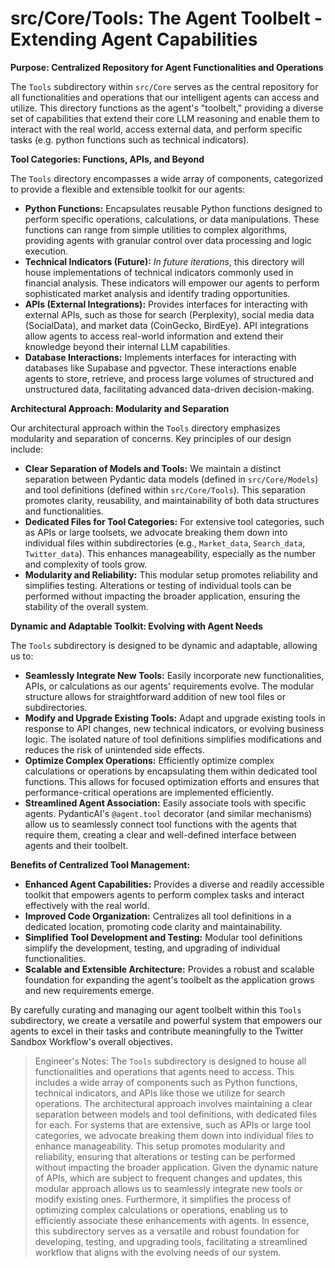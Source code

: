 # src/Core/Tools: The Agent Toolbelt - Extending Agent Capabilities

**Purpose:  Centralized Repository for Agent Functionalities and Operations**

The `Tools` subdirectory within `src/Core` serves as the central repository for all functionalities and operations that our intelligent agents can access and utilize. This directory functions as the agent's "toolbelt," providing a diverse set of capabilities that extend their core LLM reasoning and enable them to interact with the real world, access external data, and perform specific tasks (e.g. python functions such as technical indicators).

**Tool Categories: Functions, APIs, and Beyond**

The `Tools` directory encompasses a wide array of components, categorized to provide a flexible and extensible toolkit for our agents:

*   **Python Functions:**  Encapsulates reusable Python functions designed to perform specific operations, calculations, or data manipulations. These functions can range from simple utilities to complex algorithms, providing agents with granular control over data processing and logic execution.
*   **Technical Indicators (Future):**  *In future iterations*, this directory will house implementations of technical indicators commonly used in financial analysis. These indicators will empower our agents to perform sophisticated market analysis and identify trading opportunities.
*   **APIs (External Integrations):**  Provides interfaces for interacting with external APIs, such as those for search (Perplexity), social media data (SocialData), and market data (CoinGecko, BirdEye). API integrations allow agents to access real-world information and extend their knowledge beyond their internal LLM capabilities.
*   **Database Interactions:**  Implements interfaces for interacting with databases like Supabase and pgvector. These interactions enable agents to store, retrieve, and process large volumes of structured and unstructured data, facilitating advanced data-driven decision-making.

**Architectural Approach: Modularity and Separation**

Our architectural approach within the `Tools` directory emphasizes modularity and separation of concerns.  Key principles of our design include:

*   **Clear Separation of Models and Tools:**  We maintain a distinct separation between Pydantic data models (defined in `src/Core/Models`) and tool definitions (defined within `src/Core/Tools`).  This separation promotes clarity, reusability, and maintainability of both data structures and functionalities.
*   **Dedicated Files for Tool Categories:**  For extensive tool categories, such as APIs or large toolsets, we advocate breaking them down into individual files within subdirectories (e.g., `Market_data`, `Search_data`, `Twitter_data`). This enhances manageability, especially as the number and complexity of tools grow.
*   **Modularity and Reliability:**  This modular setup promotes reliability and simplifies testing.  Alterations or testing of individual tools can be performed without impacting the broader application, ensuring the stability of the overall system.

**Dynamic and Adaptable Toolkit:  Evolving with Agent Needs**

The `Tools` subdirectory is designed to be dynamic and adaptable, allowing us to:

*   **Seamlessly Integrate New Tools:**  Easily incorporate new functionalities, APIs, or calculations as our agents' requirements evolve.  The modular structure allows for straightforward addition of new tool files or subdirectories.
*   **Modify and Upgrade Existing Tools:**  Adapt and upgrade existing tools in response to API changes, new technical indicators, or evolving business logic.  The isolated nature of tool definitions simplifies modifications and reduces the risk of unintended side effects.
*   **Optimize Complex Operations:**  Efficiently optimize complex calculations or operations by encapsulating them within dedicated tool functions.  This allows for focused optimization efforts and ensures that performance-critical operations are implemented efficiently.
*   **Streamlined Agent Association:**  Easily associate tools with specific agents.  PydanticAI's `@agent.tool` decorator (and similar mechanisms) allow us to seamlessly connect tool functions with the agents that require them, creating a clear and well-defined interface between agents and their toolbelt.

**Benefits of Centralized Tool Management:**

*   **Enhanced Agent Capabilities:**  Provides a diverse and readily accessible toolkit that empowers agents to perform complex tasks and interact effectively with the real world.
*   **Improved Code Organization:**  Centralizes all tool definitions in a dedicated location, promoting code clarity and maintainability.
*   **Simplified Tool Development and Testing:**  Modular tool definitions simplify the development, testing, and upgrading of individual functionalities.
*   **Scalable and Extensible Architecture:**  Provides a robust and scalable foundation for expanding the agent's toolbelt as the application grows and new requirements emerge.

By carefully curating and managing our agent toolbelt within this `Tools` subdirectory, we create a versatile and powerful system that empowers our agents to excel in their tasks and contribute meaningfully to the Twitter Sandbox Workflow's overall objectives.

> Engineer's Notes: The `Tools` subdirectory is designed to house all functionalities and operations that agents need to access. This includes a wide array of components such as Python functions, technical indicators, and APIs like those we utilize for search operations. The architectural approach involves maintaining a clear separation between models and tool definitions, with dedicated files for each. For systems that are extensive, such as APIs or large tool categories, we advocate breaking them down into individual files to enhance manageability. This setup promotes modularity and reliability, ensuring that alterations or testing can be performed without impacting the broader application. Given the dynamic nature of APIs, which are subject to frequent changes and updates, this modular approach allows us to seamlessly integrate new tools or modify existing ones. Furthermore, it simplifies the process of optimizing complex calculations or operations, enabling us to efficiently associate these enhancements with agents. In essence, this subdirectory serves as a versatile and robust foundation for developing, testing, and upgrading tools, facilitating a streamlined workflow that aligns with the evolving needs of our system.